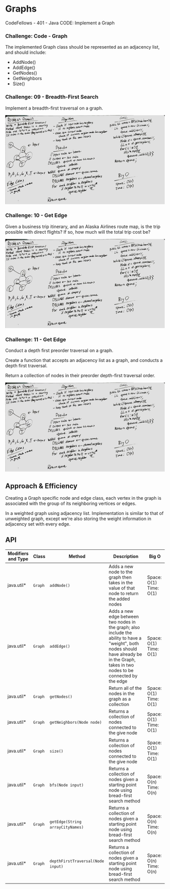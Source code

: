 # Graphs
CodeFellows - 401 - Java
CODE: Implement a Graph

### Challenge: Code - Graph
The implemented Graph class should be represented as an adjacency list, and should include:
* AddNode()
* AddEdge()
* GetNodes()
* GetNeighbors
* Size()

### Challenge: 09 - Breadth-First Search
Implement a breadth-first traversal on a graph.

![array_shift white board](../graphs-bfs.jpg)

### Challenge: 10 - Get Edge
Given a business trip itinerary, and an Alaska Airlines route map, is the trip possible with direct flights? If so, how much will the total trip cost be?

![array_shift white board](../graphs-bfs.jpg)

### Challenge: 11 - Get Edge
Conduct a depth first preorder traversal on a graph.

Create a function that accepts an adjacency list as a graph, and conducts a depth first traversal.

Return a collection of nodes in their preorder depth-first traversal order.

![array_shift white board](../graphs-bfs.jpg)
## Approach & Efficiency
Creating a Graph specific node and edge class, each vertex in the graph is associated with the group of its neighboring vertices or edges.

In a weighted graph using adjacency list. Implementation is similar to that of unweighted graph, except we're also storing the weight information in adjacency set with every edge.




## API
Modifiers and Type      | Class       | Method    | Description | Big O |
|---                    | ---         | ---     |         --- | --- |
|  java.util*      |`Graph `  | `addNode()`   | Adds a new node to the graph then takes in the value of that node to return the added nodes | Space: O(1) Time: O(1)|
|  java.util*      |`Graph `  | `addEdge()`   | Adds a new edge between two nodes in the graph; also include the ability to have a "weight", both nodes should have already be in the Graph, takes in two nodes to be connected by the edge | Space: O(1) Time: O(1) |
|  java.util*       |`Graph `  | `getNodes()`   | Return all of the nodes in the graph as a collection |  Space: O(1) Time: O(1)
|  java.util*       |`Graph `  | `getNeighbors(Node node)`   | Returns a collection of nodes connected to the give node |  Space: O(1) Time: O(1)|
|  java.util*       |`Graph `  | `size()`   | Returns a collection of nodes connected to the give node |  Space: O(1) Time: O(1)
|  java.util*       |`Graph `  | `bfs(Node input)`   | Returns a collection of nodes given a starting point node using bread-first search method |  Space: O(n) Time: O(n)
|  java.util*       |`Graph `  | `getEdge(String arrayCityNames)`   | Returns a collection of nodes given a starting point node using bread-first search method |  Space: O(n) Time: O(n)
|  java.util*       |`Graph `  | `depthFirstTraversal(Node input)`   | Returns a collection of nodes given a starting point node using bread-first search method |  Space: O(n) Time: O(n)
